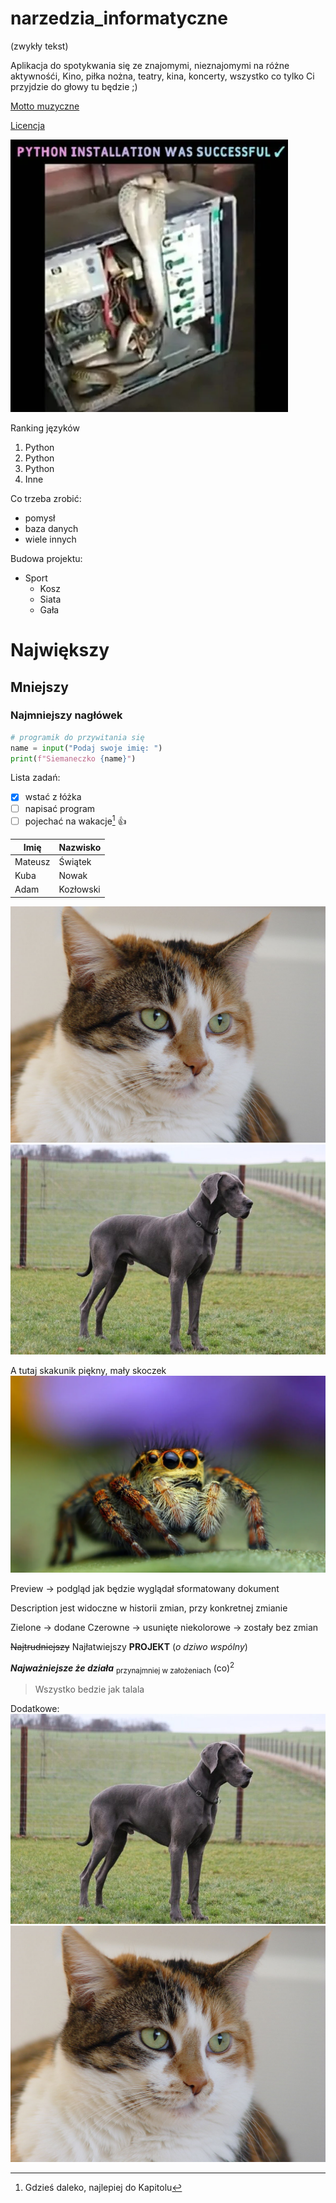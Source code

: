 # narzedzia_informatyczne

(zwykły tekst)

Aplikacja do spotykwania się ze znajomymi, nieznajomymi na różne aktywnośći,
Kino, piłka nożna, teatry, kina, koncerty, wszystko co tylko Ci przyjdzie do głowy tu będzie ;)

[Motto muzyczne](https://www.youtube.com/watch?v=2onLeKNEfoA) 

[Licencja](/LICENSE)

![Memik na poprawę dnia](/python.jpg)

Ranking języków
1. Python
2. Python
3. Python
4. Inne

Co trzeba zrobić:
- pomysł
- baza danych
- wiele innych

Budowa projektu:
- Sport
  - Kosz
  - Siata
  - Gała
 
# Największy
## Mniejszy 
### Najmniejszy nagłówek

```python
# programik do przywitania się
name = input("Podaj swoje imię: ")
print(f"Siemaneczko {name}")
```

Lista zadań:
- [x] wstać z łóżka 
- [ ] napisać program
- [ ] pojechać na wakacje[^1] :+1: 

| Imię  | Nazwisko |
| ------------ | ------------ |
| Mateusz | Świątek |
| Kuba | Nowak |
| Adam | Kozłowski |

![Kotek](animals/cat.jpg)
![Pies](animals/dog.jpg)

A tutaj skakunik piękny, mały skoczek
![Skakun](animals/skakun.jpg)


Preview -> podgląd jak będzie wyglądał sformatowany dokument

Description jest widoczne w historii zmian, przy konkretnej zmianie 

Zielone -> dodane
Czerowne -> usunięte
niekolorowe -> zostały bez zmian
<!-- Komentarze których nie widać później -->


~~Najtrudniejszy~~ Najłatwiejszy **PROJEKT** (*o dziwo wspólny*)

***Najważniejsze że działa***
<sub>przynajmniej w założeniach</sub>
(co)<sup>2</sup>



> Wszystko bedzie jak talala

[^1]: Gdzieś daleko, najlepiej do Kapitolu

Dodatkowe:
![Pies](animals/dog2.jpg)
![Kot](animals/cat2.jpg)